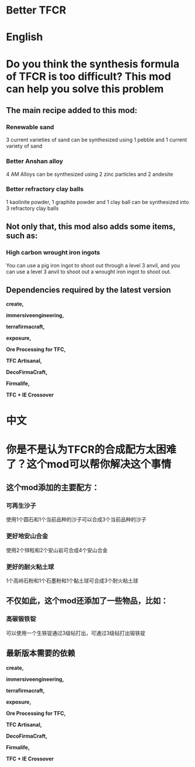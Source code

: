 # Better TFCR

# English

# Do you think the synthesis formula of TFCR is too difficult? This mod can help you solve this problem

## The main recipe added to this mod:

### Renewable sand

3 current varieties of sand can be synthesized using 1 pebble and 1 current variety of sand

### Better Anshan alloy

4 AM Alloys can be synthesized using 2 zinc particles and 2 andesite

### Better refractory clay balls

1 kaolinite powder, 1 graphite powder and 1 clay ball can be synthesized into 3 refractory clay balls

## Not only that, this mod also adds some items, such as:

### High carbon wrought iron ingots

You can use a pig iron ingot to shoot out through a level 3 anvil, and you can use a level 3 anvil to shoot out a wrought iron ingot to shoot out.

## Dependencies required by the latest version

**create,**

**immersiveengineering,**

**terrafirmacraft,**

**exposure,**

**Ore Processing for TFC,**

**TFC Artisanal,**

**DecoFirmaCraft,**

**Firmalife,**

**TFC + IE Crossover**

# 中文

# 你是不是认为TFCR的合成配方太困难了？这个mod可以帮你解决这个事情

## 这个mod添加的主要配方：

### 可再生沙子

使用1个圆石和1个当前品种的沙子可以合成3个当前品种的沙子

### 更好地安山合金

使用2个锌粒和2个安山岩可合成4个安山合金

### 更好的耐火粘土球

1个高岭石粉和1个石墨粉和1个黏土球可合成3个耐火粘土球

## 不仅如此，这个mod还添加了一些物品，比如：

### 高碳锻铁锭

可以使用一个生铁锭通过3级砧打出，可通过3级砧打出锻铁锭

## 最新版本需要的依赖

**create,**

**immersiveengineering,**

**terrafirmacraft,**

**exposure,**

**Ore Processing for TFC,**

**TFC Artisanal,**

**DecoFirmaCraft,**

**Firmalife,**

**TFC + IE Crossover**

